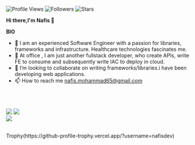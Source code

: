  ![Profile Views](https://komarev.com/ghpvc/?username=nafisdev&color=green)  ![Followers](https://img.shields.io/github/followers/nafisdev)  ![Stars](https://img.shields.io/github/stars/nafisdev?label=Profile%20Stars&logo=Profile%20stars&logoColor=g) 


<b>Hi there,I'm Nafis [](https://nafisdev.github.io)</b>👋<br>


<b>BIO</b><br>
- 👀 I am an experienced Software Engineer with a passion for libraries, frameworks and infrastructure. Healthcare technologies fascinates me.
- 🌱 At office , I am just another fullstack developer, who create APIs, write FE to consume and subsequently write IAC to deploy in cloud.
- 💞️ I’m looking to collaborate on writing frameworks/libraries.i have been developing web applications.
- 📫 How to reach me nafis.mohammad65@gmail.com

<br><br>

<!--
[![My GitHub Stats](https://github-readme-stats.vercel.app/api/?username=nafisdev&count_private=true&theme=tokyonight&showicons=true)]()
[![My GitHub Language Stats](https://github-readme-stats.vercel.app/api/top-langs/?username=nafisdev&langs_count=5&theme=tokyonight)]()
-->

![](https://github-readme-stats.vercel.app/api?username=nafisdev&theme=light&hide_border=false&include_all_commits=true&count_private=true)
![](https://github-readme-streak-stats.herokuapp.com/?user=nafisdev&theme=light&hide_border=false)<br/>
![](https://github-readme-stats.vercel.app/api/top-langs/?username=nafisdev&theme=light&hide_border=false&include_all_commits=true&count_private=true&layout=compact)


<br>
Trophy(https://github-profile-trophy.vercel.app/?username=nafisdev)


<br>
